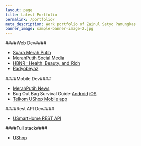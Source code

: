 ```yaml
---
layout: page
title: Latest Portfolio
permalink: /portfolio/
meta_description: Work portfolio of Zainul Setyo Pamungkas
banner_image: sample-banner-image-2.jpg
---
```


####Web Dev####

- [Suara Merah Putih](http://suara.merahputih.com)
- [MerahPutih Social Media](http://merahputih.com)
- [HBNR : Health, Beauty, and Rich](http://hbnr2u.com)
- [Radyobeyaz](http://www.radyobeyaz.com.tr)

####Mobile Dev####

- [MerahPutih News](https://play.google.com/store/apps/details?id=com.merahputih.mpnews)
- Bug Out Bag Survival Guide [Android](https://play.google.com/store/apps/details?id=com.justmyfreak.boblist) [iOS](https://itunes.apple.com/us/app/bug-out-bag-checklist/id647664046?mt=8)
- [Telkom UShop Mobile app](https://play.google.com/store/apps/details?id=com.directshopping.idshopping)


####Rest API Dev####

- [USmartHome REST API](http://usmarthome.co.id/)

####Full stack####

- [UShop](http://ushop.co.id)